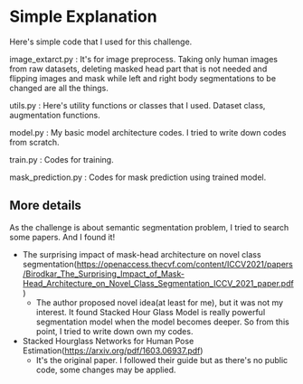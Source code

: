 # Simple Explanation
Here's simple code that I used for this challenge.

image_extarct.py : It's for image preprocess. Taking only human images from  raw datasets, deleting masked head part that is not needed and flipping images and mask while left and right body segmentations to be changed are all the things.

utils.py : Here's utility functions or classes that I used. Dataset class, augmentation functions.

model.py : My basic model architecture codes. I tried to write down codes from scratch.

train.py : Codes for training.

mask_prediction.py : Codes for mask prediction using trained model.


## More details
As the challenge is about semantic segmentation problem, I tried to search some papers. And I found it!

- The surprising impact of mask-head architecture on novel class segmentation(https://openaccess.thecvf.com/content/ICCV2021/papers/Birodkar_The_Surprising_Impact_of_Mask-Head_Architecture_on_Novel_Class_Segmentation_ICCV_2021_paper.pdf)
    - The author proposed novel idea(at least for me), but it was not my interest. It found Stacked Hour Glass Model is really powerful segmentation model when the model becomes deeper. So from this point, I tried to write down own my codes.
- Stacked Hourglass Networks for Human Pose Estimation(https://arxiv.org/pdf/1603.06937.pdf)
    - It's the original paper. I followed their guide but as there's no public code, some changes may be applied.
